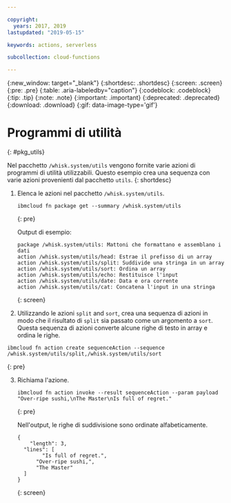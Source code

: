 ```yaml
---

copyright:
  years: 2017, 2019
lastupdated: "2019-05-15"

keywords: actions, serverless

subcollection: cloud-functions

---
```


{:new_window: target="_blank"}
{:shortdesc: .shortdesc}
{:screen: .screen}
{:pre: .pre}
{:table: .aria-labeledby="caption"}
{:codeblock: .codeblock}
{:tip: .tip}
{:note: .note}
{:important: .important}
{:deprecated: .deprecated}
{:download: .download}
{:gif: data-image-type='gif'}


# Programmi di utilità
{: #pkg_utils}

Nel pacchetto `/whisk.system/utils` vengono fornite varie azioni di programmi di utilità utilizzabili. Questo esempio crea una sequenza con varie azioni provenienti dal pacchetto `utils`.
{: shortdesc}

1. Elenca le azioni nel pacchetto `/whisk.system/utils`.
    ```
    ibmcloud fn package get --summary /whisk.system/utils
    ```
    {: pre}

    Output di esempio:
    ```
    package /whisk.system/utils: Mattoni che formattano e assemblano i dati
   action /whisk.system/utils/head: Estrae il prefisso di un array
   action /whisk.system/utils/split: Suddivide una stringa in un array
   action /whisk.system/utils/sort: Ordina un array
   action /whisk.system/utils/echo: Restituisce l'input
   action /whisk.system/utils/date: Data e ora corrente
   action /whisk.system/utils/cat: Concatena l'input in una stringa
    ```
    {: screen}

2. Utilizzando le azioni `split` and `sort`, crea una sequenza di azioni in modo che il risultato di `split` sia passato come un argomento a `sort`. Questa sequenza di azioni converte alcune righe di testo in array e ordina le righe.
  ```
  ibmcloud fn action create sequenceAction --sequence /whisk.system/utils/split,/whisk.system/utils/sort
  ```
  {: pre}

3. Richiama l'azione.
    ```
    ibmcloud fn action invoke --result sequenceAction --param payload "Over-ripe sushi,\nThe Master\nIs full of regret."
    ```
    {: pre}

    Nell'output, le righe di suddivisione sono ordinate alfabeticamente.
    ```
    {
        "length": 3,
      "lines": [
            "Is full of regret.",
          "Over-ripe sushi,",
          "The Master"
      ]
    }
    ```
    {: screen}




